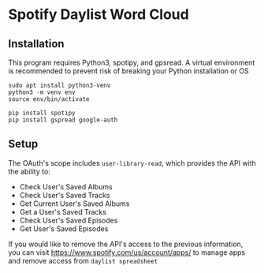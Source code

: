 # Spotify Daylist Word Cloud

## Installation
This program requires Python3, spotipy, and gpsread. 
A virtual environment is recommended to prevent risk of breaking your Python installation or OS

```
sudo apt install python3-venv
python3 -m venv env
source env/bin/activate

pip install spotipy
pip install gspread google-auth
```

## Setup

The OAuth's scope includes ```user-library-read```, which provides the API with the ability to:
- Check User's Saved Albums
- Check User's Saved Tracks
- Get Current User's Saved Albums
- Get a User's Saved Tracks
- Check User's Saved Episodes
- Get User's Saved Episodes

If you would like to remove the API's access to the previous information, you can visit https://www.spotify.com/us/account/apps/ to manage apps and remove access from ```daylist spreadsheet```
